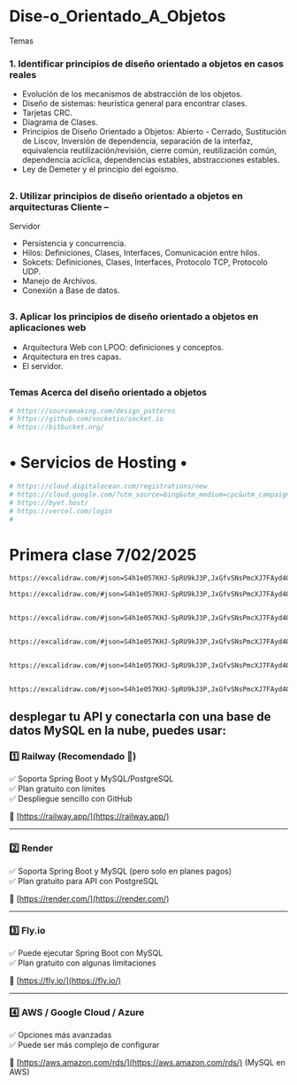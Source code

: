 # Dise-o_Orientado_A_Objetos
Temas
### 1. Identificar principios de diseño orientado a objetos en casos reales 
 - Evolución de los mecanismos de abstracción de los objetos.
 - Diseño de sistemas: heurística general para encontrar clases.
 - Tarjetas CRC.
 - Diagrama de Clases.
 - Principios de Diseño Orientado a Objetos: Abierto - Cerrado, Sustitución de Liscov, Inversión
de dependencia, separación de la interfaz, equivalencia reutilización/revisión, cierre común,
reutilización común, dependencia acíclica, dependencias estables, abstracciones estables.
- Ley de Demeter y el principio del egoísmo.

## 

### 2. Utilizar principios de diseño orientado a objetos en arquitecturas Cliente –
Servidor
 - Persistencia y concurrencia.
 - Hilos: Definiciones, Clases, Interfaces, Comunicación entre hilos.
 - Sokcets: Definiciones, Clases, Interfaces, Protocolo TCP, Protocolo UDP.
 - Manejo de Archivos.
 - Conexión a Base de datos.
##
 
### 3. Aplicar los principios de diseño orientado a objetos en aplicaciones web
 - Arquitectura Web con LPOO: definiciones y conceptos.
 - Arquitectura en tres capas.
 - El servidor.

##
### Temas Acerca del diseño orientado a objetos
 ```sh
# https://sourcemaking.com/design_patterns
# https://github.com/socketio/socket.io
# https://bitbucket.org/
 ```

#  • Servicios de Hosting •
 ```sh
# https://cloud.digitalocean.com/registrations/new
# https://cloud.google.com/?utm_source=bing&utm_medium=cpc&utm_campaign=latam-CO-all-es-dr-BKWS-all-all-trial-e-dr-1710136-LUAC0016548&utm_content=text-ad-none-any-DEV_c-CRE_-ADGP_Hybrid+%7C+BKWS+-+MIX+%7C+Txt_+GCP-General-KWID_43700067399688675-kwd-77722084987417:loc-43&utm_term=KW_Google%20Cloud-ST_Google+Cloud&&msclkid=6d5f0607b417141adfb961a11ace9890&gclid=6d5f0607b417141adfb961a11ace9890&gclsrc=3p.ds
# https://byet.host/
# https://vercel.com/login
#
 ```

# Primera clase 7/02/2025

 ```sh
https://excalidraw.com/#json=S4h1e057KHJ-SpRU9kJ3P,JxGfvSNsPmcXJ7FAyd4Q3A

https://excalidraw.com/#json=S4h1e057KHJ-SpRU9kJ3P,JxGfvSNsPmcXJ7FAyd4Q3A


https://excalidraw.com/#json=S4h1e057KHJ-SpRU9kJ3P,JxGfvSNsPmcXJ7FAyd4Q3A


https://excalidraw.com/#json=S4h1e057KHJ-SpRU9kJ3P,JxGfvSNsPmcXJ7FAyd4Q3A


https://excalidraw.com/#json=S4h1e057KHJ-SpRU9kJ3P,JxGfvSNsPmcXJ7FAyd4Q3A


https://excalidraw.com/#json=S4h1e057KHJ-SpRU9kJ3P,JxGfvSNsPmcXJ7FAyd4Q3A
 ```


##  desplegar tu API y conectarla con una base de datos MySQL en la nube, puedes usar:  

### **1️⃣ Railway (Recomendado 🚀)**  
✅ Soporta Spring Boot y MySQL/PostgreSQL  
✅ Plan gratuito con límites  
✅ Despliegue sencillo con GitHub  

🔗 [https://railway.app/](https://railway.app/)  

---

### **2️⃣ Render**  
✅ Soporta Spring Boot y MySQL (pero solo en planes pagos)  
✅ Plan gratuito para API con PostgreSQL  

🔗 [https://render.com/](https://render.com/)  

---

### **3️⃣ Fly.io**  
✅ Puede ejecutar Spring Boot con MySQL  
✅ Plan gratuito con algunas limitaciones  

🔗 [https://fly.io/](https://fly.io/)  

---

### **4️⃣ AWS / Google Cloud / Azure**  
✅ Opciones más avanzadas  
✅ Puede ser más complejo de configurar  

🔗 [https://aws.amazon.com/rds/](https://aws.amazon.com/rds/) (MySQL en AWS)  


